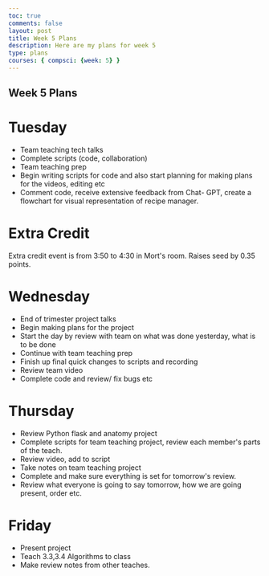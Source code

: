 ```yaml
---
toc: true
comments: false
layout: post
title: Week 5 Plans
description: Here are my plans for week 5
type: plans
courses: { compsci: {week: 5} }
---
```


## Week 5 Plans

# Tuesday
  - Team teaching tech talks
  - Complete scripts (code, collaboration)
  - Team teaching prep
  - Begin writing scripts for code and also start planning for making plans for the videos, editing etc
  - Comment code, receive extensive feedback from Chat- GPT, create a flowchart for visual representation of recipe manager.
# Extra Credit
Extra credit event is from 3:50 to 4:30 in Mort's room. Raises seed by 0.35 points.

# Wednesday
  - End of trimester project talks
  - Begin making plans for the project
  - Start the day by review with team on what was done yesterday, what is to be done
  - Continue with team teaching prep
  - Finish up final quick changes to scripts and recording
  - Review team video
  - Complete code and review/ fix bugs etc

# Thursday
  - Review Python flask and anatomy project
  - Complete scripts for team teaching project, review each member's parts of the teach.
  - Review video, add to script
  - Take notes on team teaching project
  - Complete and make sure everything is set for tomorrow's review.
  - Review what everyone is going to say tomorrow, how we are going present, order etc.

# Friday
  - Present project
  - Teach 3.3,3.4 Algorithms to class
  - Make review notes from other teaches.